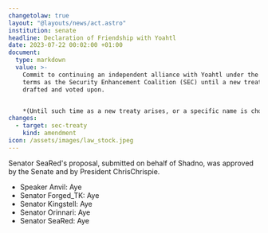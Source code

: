 ```yaml
---
changetolaw: true
layout: "@layouts/news/act.astro"
institution: senate
headline: Declaration of Friendship with Yoahtl
date: 2023-07-22 00:02:00 +01:00
document:
  type: markdown
  value: >-
    Commit to continuing an independent alliance with Yoahtl under the same
    terms as the Security Enhancement Coalition (SEC) until a new treaty can be
    drafted and voted upon.


    *(Until such time as a new treaty arises, or a specific name is chosen, the SEC treaty will be considered still in effect to prevent duplication.)*
changes:
  - target: sec-treaty
    kind: amendment
icon: /assets/images/law_stock.jpeg
---
```

Senator SeaRed's proposal, submitted on behalf of Shadno, was approved by the Senate and by President ChrisChrispie.<!--more-->

- Speaker Anvil: Aye
- Senator Forged_TK: Aye
- Senator Kingstell: Aye
- Senator Orinnari: Aye
- Senator SeaRed: Aye
